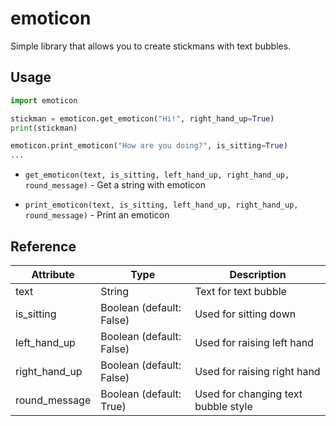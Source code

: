 # emoticon
Simple library that allows you to create stickmans with text bubbles.

## Usage
```py
import emoticon

stickman = emoticon.get_emoticon("Hi!", right_hand_up=True)
print(stickman)

emoticon.print_emoticon("How are you doing?", is_sitting=True)
...
```

- `get_emoticon(text, is_sitting, left_hand_up, right_hand_up, round_message)` - Get a string with emoticon

- `print_emoticon(text, is_sitting, left_hand_up, right_hand_up, round_message)` - Print an emoticon

## Reference
| Attribute | Type | Description |
|-----|-----|-----|
| text | String | Text for text bubble |
| is_sitting | Boolean (default: False) | Used for sitting down |
| left_hand_up | Boolean (default: False) | Used for raising left hand |
| right_hand_up | Boolean (default: False) | Used for raising right hand |
| round_message | Boolean (default: True) | Used for changing text bubble style |
